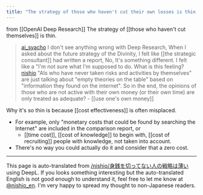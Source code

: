 ```yaml
---
title: "The strategy of those who haven't cut their own losses is thin."
---
```


from [[OpenAI Deep Research]]
The strategy of [[those who haven't cut themselves]] is thin.
> [ai_syacho](https://x.com/ai_syacho/status/1886798067850207530) I don't see anything wrong with Deep Research,
>  When I asked about the future strategy of the Divinity, I felt like [[the strategic consultant]] had written a report,
>  No,
>  It's something different.
>  I felt like a "I'm not sure what I'm supposed to do.
>  What is this feeling?
> [nishio](https://x.com/nishio/status/1887156212271374379) "AIs who have never taken risks and activities by themselves" are just talking about "empty theories on the table" based on "information they found on the internet".
>  So in the end, the opinions of those who are not active with their own money (or their own time) are only treated as adequate?
    - [[use one's own money]]

Why it's so thin is because [[cost effectiveness]] is often misplaced.
- For example, only "monetary costs that could be found by searching the Internet" are included in the comparison report, or
    - [[time cost]], [[cost of knowledge]] to begin with, [[cost of recruiting]] people with knowledge, not taken into account.
- There's no way you could actually do it and consider that a zero cost.

---
This page is auto-translated from [/nishio/身銭を切ってない人の戦略は薄い](https://scrapbox.io/nishio/身銭を切ってない人の戦略は薄い) using DeepL. If you looks something interesting but the auto-translated English is not good enough to understand it, feel free to let me know at [@nishio_en](https://twitter.com/nishio_en). I'm very happy to spread my thought to non-Japanese readers.